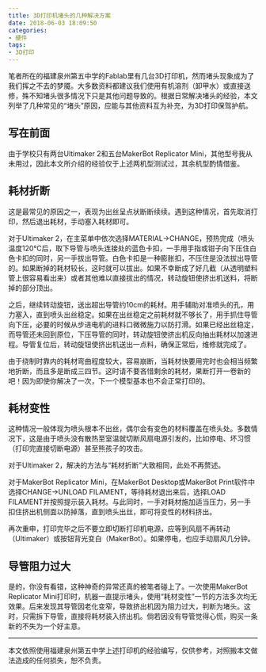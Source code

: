 ```yaml
---
title: 3D打印机堵头的几种解决方案
date: 2018-06-03 18:09:50
categories:
- 硬件
tags:
- 3D打印
---
```

笔者所在的福建泉州第五中学的Fablab里有几台3D打印机，然而堵头现象成为了我们挥之不去的梦魇。大多数资料都建议我们使用有机溶剂（卸甲水）或直接送修，殊不知堵头很多情况下只是其他问题导致的。根据日常解决堵头的经验，本文列举了几种常见的“堵头”原因，应能与其他资料互为补充，为3D打印保驾护航。

<!--more-->

## 写在前面

由于学校只有两台Ultimaker 2和五台MakerBot Replicator Mini，其他型号我从未用过，因此本文所介绍的经验仅于上述两机型测试过，其余机型酌情借鉴。

## 耗材折断

这是最常见的原因之一，表现为出丝呈点状断断续续。遇到这种情况，首先取消打印，然后退出耗材，手动塞入耗材即可。

对于Ultimaker 2，在主菜单中依次选择MATERIAL→CHANGE，预热完成（喷头温度120℃后，取下导管与喷头连接处的蓝色卡扣，一手用手指或钳子向下压住白色卡扣的同时，另一手拔出导管。白色卡扣是一种膨胀扣，不压住是没法拔出导管的。如果断掉的耗材较长，这时就可以拔出。如果不幸断成了好几截（从透明塑料管上很容易看出来）或者其他难以直接拔出的情况，转动旋钮使挤出机送料，将断掉的部分顶出。

之后，继续转动旋钮，送出超出导管约10cm的耗材。用手辅助对准喷头的孔，用力塞入，直到喷头出丝稳定。如果在出丝稳定之前耗材就不够长了，用手抓住导管向下压，必要的时候从步进电机的进料口微微施力以防打滑。如果已经出丝稳定，而导管还未回到原位，下压导管的同时，转动旋钮使挤出机反向抽出耗材以加速进程。导管复位后，转动旋钮使挤出机送出一点料，确保正常后，维修就完成了。

由于绕制时靠内的耗材弯曲程度较大，容易崩断，当耗材快要用完时也会相当频繁地折断，而且多是断成三四节。这时请不要吝惜剩余的耗材，果断打开一卷新的吧！因为即使你解决了一次，下一个模型基本也不会正常打印的。

## 耗材变性

这种情况一般体现为喷头根本不出丝，偶尔会有变色的材料覆盖在喷头处。多数情况下，这是由于喷头没有散热至室温就切断风扇电源引发的，比如停电、坏习惯（打印完直接切断电源）甚至熊孩子的攻击。

对于Ultimaker 2，解决的方法与“耗材折断”大致相同，此处不再赘述。

对于MakerBot Replicator Mini，在MakerBot Desktop或MakerBot Print软件中选择CHANGE→UNLOAD FILAMENT，等待耗材退出来后，选择LOAD FILAMENT并按照提示装入耗材。与此同时，一手对耗材施加适当压力，另一手扣住挤出机侧面以防掉落，直到喷头出丝，即可将变性的材料挤出。

再次重申，打印完毕之后不要立即切断打印机电源，应等到风扇不再转动（Ultimaker）或按钮背光变白（MakerBot）。如果停电，也应手动扇风几分钟。

## 导管阻力过大

是的，你没有看错，这种神奇的异常还真的被笔者碰上了。一次使用MakerBot Replicator Mini打印时，机器一直提示堵头，使用“耗材变性”一节的方法多次均无效果。后来发现其导管因老化变窄，导致挤出机因为阻力过大，判断为堵头。这时，只需拆下导管，直接将耗材装入挤出机。倘若因没有导管觉得心慌，购买一条新的不失为一个好主意。

---

本文依照使用福建泉州第五中学上述打印机的经验编写，仅供参考，对照搬本文做法造成的任何损失，恕不负责。